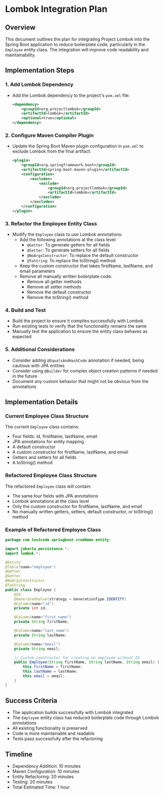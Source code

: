 # Lombok Integration Plan

## Overview
This document outlines the plan for integrating Project Lombok into the Spring Boot application to reduce boilerplate code, particularly in the `Employee` entity class. The integration will improve code readability and maintainability.

## Implementation Steps

### 1. Add Lombok Dependency
- Add the Lombok dependency to the project's `pom.xml` file:
  ```xml
  <dependency>
      <groupId>org.projectlombok</groupId>
      <artifactId>lombok</artifactId>
      <optional>true</optional>
  </dependency>
  ```

### 2. Configure Maven Compiler Plugin
- Update the Spring Boot Maven plugin configuration in `pom.xml` to exclude Lombok from the final artifact:
  ```xml
  <plugin>
      <groupId>org.springframework.boot</groupId>
      <artifactId>spring-boot-maven-plugin</artifactId>
      <configuration>
          <excludes>
              <exclude>
                  <groupId>org.projectlombok</groupId>
                  <artifactId>lombok</artifactId>
              </exclude>
          </excludes>
      </configuration>
  </plugin>
  ```

### 3. Refactor the Employee Entity Class
- Modify the `Employee` class to use Lombok annotations:
  - Add the following annotations at the class level:
    - `@Getter`: To generate getters for all fields
    - `@Setter`: To generate setters for all fields
    - `@NoArgsConstructor`: To replace the default constructor
    - `@ToString`: To replace the toString() method
  - Keep the custom constructor that takes firstName, lastName, and email parameters
  - Remove all manually written boilerplate code:
    - Remove all getter methods
    - Remove all setter methods
    - Remove the default constructor
    - Remove the toString() method

### 4. Build and Test
- Build the project to ensure it compiles successfully with Lombok
- Run existing tests to verify that the functionality remains the same
- Manually test the application to ensure the entity class behaves as expected

### 5. Additional Considerations
- Consider adding `@EqualsAndHashCode` annotation if needed, being cautious with JPA entities
- Consider using `@Builder` for complex object creation patterns if needed in the future
- Document any custom behavior that might not be obvious from the annotations

## Implementation Details

### Current Employee Class Structure
The current `Employee` class contains:
- Four fields: id, firstName, lastName, email
- JPA annotations for entity mapping
- A default constructor
- A custom constructor for firstName, lastName, and email
- Getters and setters for all fields
- A toString() method

### Refactored Employee Class Structure
The refactored `Employee` class will contain:
- The same four fields with JPA annotations
- Lombok annotations at the class level
- Only the custom constructor for firstName, lastName, and email
- No manually written getters, setters, default constructor, or toString() method

### Example of Refactored Employee Class
```java
package com.luv2code.springboot.cruddemo.entity;

import jakarta.persistence.*;
import lombok.*;

@Entity
@Table(name="employee")
@Getter
@Setter
@NoArgsConstructor
@ToString
public class Employee {
    @Id
    @GeneratedValue(strategy = GenerationType.IDENTITY)
    @Column(name="id")
    private int id;

    @Column(name="first_name")
    private String firstName;

    @Column(name="last_name")
    private String lastName;

    @Column(name="email")
    private String email;

    // Custom constructor for creating an employee without ID
    public Employee(String firstName, String lastName, String email) {
        this.firstName = firstName;
        this.lastName = lastName;
        this.email = email;
    }
}
```

## Success Criteria
- The application builds successfully with Lombok integrated
- The `Employee` entity class has reduced boilerplate code through Lombok annotations
- All existing functionality is preserved
- Code is more maintainable and readable
- Tests pass successfully after the refactoring

## Timeline
- Dependency Addition: 10 minutes
- Maven Configuration: 10 minutes
- Entity Refactoring: 20 minutes
- Testing: 20 minutes
- Total Estimated Time: 1 hour